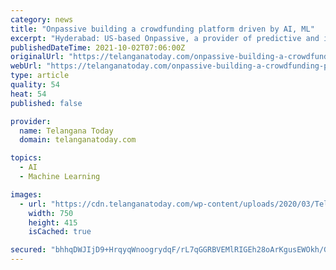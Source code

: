 ```yaml
---
category: news
title: "Onpassive building a crowdfunding platform driven by AI, ML"
excerpt: "Hyderabad: US-based Onpassive, a provider of predictive and intelligent business automation services, with India head office in Hyderabad, is soon rolling"
publishedDateTime: 2021-10-02T07:06:00Z
originalUrl: "https://telanganatoday.com/onpassive-building-a-crowdfunding-platform-driven-by-ai-ml"
webUrl: "https://telanganatoday.com/onpassive-building-a-crowdfunding-platform-driven-by-ai-ml"
type: article
quality: 54
heat: 54
published: false

provider:
  name: Telangana Today
  domain: telanganatoday.com

topics:
  - AI
  - Machine Learning

images:
  - url: "https://cdn.telanganatoday.com/wp-content/uploads/2020/03/Telangana-Today-News-1.jpg"
    width: 750
    height: 415
    isCached: true

secured: "bhhqDWJIjD9+HrqyqWnoogrydqF/rL7qGGRBVEMlRIGEh28oArKgusEWOkh/GtdHjHa2OYYOToNI6OHJ6/SVbDwaYQOwY2GvZ9iAu04mCvcz1PsRCzEmtZRk3bmVaibnwxcvmoFP1XoJPNDZLemxEPbHMT1897VxNxggrjFNWxMzIJk7SON2JAAaXQOGtqKxuXlG7itZs4VTMwSy3ZUUpcPWUOzAp9zGU0rCj4OIhkVrI5qetDYX5/JaOTIyGUO6ECdKgRma/PQdecVPWeXyyHX+19766fuWZ7QRRu9KZi0+WVSAXqqO1Iy5XOGuBX4bECO5s2zhrIsylIerAg8sKFsUIuvYazVtAcHYuUIuLTY=;vVKnZmEAYt5J8JB336kHZQ=="
---
```


